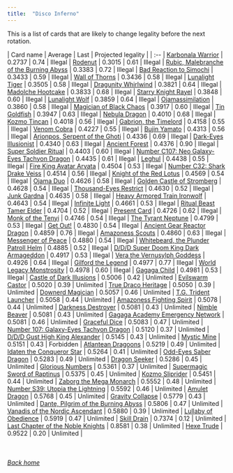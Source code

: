 ```yaml
---
title:  "Disco Inferno"
---
```


This is a list of cards that are likely to change legality before the next rotation.

| Card name | Average | Last | Projected legality |
| :-- |
[Karbonala Warrior](https://db.ygoprodeck.com/card/?search=Karbonala%20Warrior) | 0.2737 | 0.74 | Illegal |
[Rodenut](https://db.ygoprodeck.com/card/?search=Rodenut) | 0.3015 | 0.61 | Illegal |
[Rubic, Malebranche of the Burning Abyss](https://db.ygoprodeck.com/card/?search=Rubic,%20Malebranche%20of%20the%20Burning%20Abyss) | 0.3383 | 0.72 | Illegal |
[Bad Reaction to Simochi](https://db.ygoprodeck.com/card/?search=Bad%20Reaction%20to%20Simochi) | 0.3433 | 0.59 | Illegal |
[Wall of Thorns](https://db.ygoprodeck.com/card/?search=Wall%20of%20Thorns) | 0.3436 | 0.58 | Illegal |
[Lunalight Tiger](https://db.ygoprodeck.com/card/?search=Lunalight%20Tiger) | 0.3505 | 0.58 | Illegal |
[Dragunity Whirlwind](https://db.ygoprodeck.com/card/?search=Dragunity%20Whirlwind) | 0.3821 | 0.64 | Illegal |
[Madolche Hootcake](https://db.ygoprodeck.com/card/?search=Madolche%20Hootcake) | 0.3833 | 0.68 | Illegal |
[Starry Knight Rayel](https://db.ygoprodeck.com/card/?search=Starry%20Knight%20Rayel) | 0.3848 | 0.60 | Illegal |
[Lunalight Wolf](https://db.ygoprodeck.com/card/?search=Lunalight%20Wolf) | 0.3859 | 0.64 | Illegal |
[Ojamassimilation](https://db.ygoprodeck.com/card/?search=Ojamassimilation) | 0.3860 | 0.58 | Illegal |
[Magician of Black Chaos](https://db.ygoprodeck.com/card/?search=Magician%20of%20Black%20Chaos) | 0.3917 | 0.60 | Illegal |
[Tin Goldfish](https://db.ygoprodeck.com/card/?search=Tin%20Goldfish) | 0.3947 | 0.63 | Illegal |
[Nebula Dragon](https://db.ygoprodeck.com/card/?search=Nebula%20Dragon) | 0.4010 | 0.68 | Illegal |
[Kozmo Tincan](https://db.ygoprodeck.com/card/?search=Kozmo%20Tincan) | 0.4018 | 0.56 | Illegal |
[Gabrion, the Timelord](https://db.ygoprodeck.com/card/?search=Gabrion,%20the%20Timelord) | 0.4158 | 0.55 | Illegal |
[Venom Cobra](https://db.ygoprodeck.com/card/?search=Venom%20Cobra) | 0.4227 | 0.55 | Illegal |
[Bujin Yamato](https://db.ygoprodeck.com/card/?search=Bujin%20Yamato) | 0.4313 | 0.56 | Illegal |
[Arionpos, Serpent of the Ghoti](https://db.ygoprodeck.com/card/?search=Arionpos,%20Serpent%20of%20the%20Ghoti) | 0.4336 | 0.69 | Illegal |
[Dark-Eyes Illusionist](https://db.ygoprodeck.com/card/?search=Dark-Eyes%20Illusionist) | 0.4340 | 0.63 | Illegal |
[Ancient Forest](https://db.ygoprodeck.com/card/?search=Ancient%20Forest) | 0.4376 | 0.90 | Illegal |
[Super Soldier Ritual](https://db.ygoprodeck.com/card/?search=Super%20Soldier%20Ritual) | 0.4403 | 0.60 | Illegal |
[Number C107: Neo Galaxy-Eyes Tachyon Dragon](https://db.ygoprodeck.com/card/?search=Number%20C107:%20Neo%20Galaxy-Eyes%20Tachyon%20Dragon) | 0.4435 | 0.61 | Illegal |
[Leghul](https://db.ygoprodeck.com/card/?search=Leghul) | 0.4438 | 0.55 | Illegal |
[Fire King Avatar Arvata](https://db.ygoprodeck.com/card/?search=Fire%20King%20Avatar%20Arvata) | 0.4504 | 0.53 | Illegal |
[Number C32: Shark Drake Veiss](https://db.ygoprodeck.com/card/?search=Number%20C32:%20Shark%20Drake%20Veiss) | 0.4514 | 0.56 | Illegal |
[Knight of the Red Lotus](https://db.ygoprodeck.com/card/?search=Knight%20of%20the%20Red%20Lotus) | 0.4569 | 0.54 | Illegal |
[Ojama Duo](https://db.ygoprodeck.com/card/?search=Ojama%20Duo) | 0.4626 | 0.58 | Illegal |
[Golden Castle of Stromberg](https://db.ygoprodeck.com/card/?search=Golden%20Castle%20of%20Stromberg) | 0.4628 | 0.54 | Illegal |
[Thousand-Eyes Restrict](https://db.ygoprodeck.com/card/?search=Thousand-Eyes%20Restrict) | 0.4630 | 0.52 | Illegal |
[Junk Gardna](https://db.ygoprodeck.com/card/?search=Junk%20Gardna) | 0.4635 | 0.58 | Illegal |
[Heavy Armored Train Ironwolf](https://db.ygoprodeck.com/card/?search=Heavy%20Armored%20Train%20Ironwolf) | 0.4643 | 0.54 | Illegal |
[Infinite Light](https://db.ygoprodeck.com/card/?search=Infinite%20Light) | 0.4661 | 0.53 | Illegal |
[Ritual Beast Tamer Elder](https://db.ygoprodeck.com/card/?search=Ritual%20Beast%20Tamer%20Elder) | 0.4704 | 0.52 | Illegal |
[Present Card](https://db.ygoprodeck.com/card/?search=Present%20Card) | 0.4726 | 0.62 | Illegal |
[Monk of the Tenyi](https://db.ygoprodeck.com/card/?search=Monk%20of%20the%20Tenyi) | 0.4746 | 0.54 | Illegal |
[The Tyrant Neptune](https://db.ygoprodeck.com/card/?search=The%20Tyrant%20Neptune) | 0.4799 | 0.53 | Illegal |
[Get Out!](https://db.ygoprodeck.com/card/?search=Get%20Out!) | 0.4830 | 0.54 | Illegal |
[Ancient Gear Reactor Dragon](https://db.ygoprodeck.com/card/?search=Ancient%20Gear%20Reactor%20Dragon) | 0.4859 | 0.76 | Illegal |
[Amazoness Scouts](https://db.ygoprodeck.com/card/?search=Amazoness%20Scouts) | 0.4860 | 0.63 | Illegal |
[Messenger of Peace](https://db.ygoprodeck.com/card/?search=Messenger%20of%20Peace) | 0.4880 | 0.54 | Illegal |
[Whitebeard, the Plunder Patroll Helm](https://db.ygoprodeck.com/card/?search=Whitebeard,%20the%20Plunder%20Patroll%20Helm) | 0.4885 | 0.52 | Illegal |
[D/D/D Super Doom King Dark Armageddon](https://db.ygoprodeck.com/card/?search=D/D/D%20Super%20Doom%20King%20Dark%20Armageddon) | 0.4917 | 0.53 | Illegal |
[Vera the Vernusylph Goddess](https://db.ygoprodeck.com/card/?search=Vera%20the%20Vernusylph%20Goddess) | 0.4926 | 0.64 | Illegal |
[Gilford the Legend](https://db.ygoprodeck.com/card/?search=Gilford%20the%20Legend) | 0.4977 | 0.77 | Illegal |
[World Legacy Monstrosity](https://db.ygoprodeck.com/card/?search=World%20Legacy%20Monstrosity) | 0.4978 | 0.60 | Illegal |
[Gagaga Child](https://db.ygoprodeck.com/card/?search=Gagaga%20Child) | 0.4981 | 0.53 | Illegal |
[Castle of Dark Illusions](https://db.ygoprodeck.com/card/?search=Castle%20of%20Dark%20Illusions) | 0.5006 | 0.42 | Unlimited |
[Evilswarm Castor](https://db.ygoprodeck.com/card/?search=Evilswarm%20Castor) | 0.5020 | 0.39 | Unlimited |
[True Draco Heritage](https://db.ygoprodeck.com/card/?search=True%20Draco%20Heritage) | 0.5050 | 0.39 | Unlimited |
[Downerd Magician](https://db.ygoprodeck.com/card/?search=Downerd%20Magician) | 0.5057 | 0.46 | Unlimited |
[T.G. Trident Launcher](https://db.ygoprodeck.com/card/?search=T.G.%20Trident%20Launcher) | 0.5058 | 0.44 | Unlimited |
[Amazoness Fighting Spirit](https://db.ygoprodeck.com/card/?search=Amazoness%20Fighting%20Spirit) | 0.5078 | 0.44 | Unlimited |
[Darkness Destroyer](https://db.ygoprodeck.com/card/?search=Darkness%20Destroyer) | 0.5081 | 0.43 | Unlimited |
[Nimble Beaver](https://db.ygoprodeck.com/card/?search=Nimble%20Beaver) | 0.5081 | 0.43 | Unlimited |
[Gagaga Academy Emergency Network](https://db.ygoprodeck.com/card/?search=Gagaga%20Academy%20Emergency%20Network) | 0.5081 | 0.46 | Unlimited |
[Graceful Dice](https://db.ygoprodeck.com/card/?search=Graceful%20Dice) | 0.5083 | 0.47 | Unlimited |
[Number 107: Galaxy-Eyes Tachyon Dragon](https://db.ygoprodeck.com/card/?search=Number%20107:%20Galaxy-Eyes%20Tachyon%20Dragon) | 0.5120 | 0.37 | Unlimited |
[D/D/D Gust High King Alexander](https://db.ygoprodeck.com/card/?search=D/D/D%20Gust%20High%20King%20Alexander) | 0.5145 | 0.43 | Unlimited |
[Mystic Mine](https://db.ygoprodeck.com/card/?search=Mystic%20Mine) | 0.5151 | 0.43 | Forbidden |
[Atlantean Dragoons](https://db.ygoprodeck.com/card/?search=Atlantean%20Dragoons) | 0.5219 | 0.49 | Unlimited |
[Idaten the Conqueror Star](https://db.ygoprodeck.com/card/?search=Idaten%20the%20Conqueror%20Star) | 0.5264 | 0.41 | Unlimited |
[Odd-Eyes Saber Dragon](https://db.ygoprodeck.com/card/?search=Odd-Eyes%20Saber%20Dragon) | 0.5283 | 0.49 | Unlimited |
[Dragon Seeker](https://db.ygoprodeck.com/card/?search=Dragon%20Seeker) | 0.5286 | 0.45 | Unlimited |
[Glorious Numbers](https://db.ygoprodeck.com/card/?search=Glorious%20Numbers) | 0.5361 | 0.37 | Unlimited |
[Supermagic Sword of Raptinus](https://db.ygoprodeck.com/card/?search=Supermagic%20Sword%20of%20Raptinus) | 0.5375 | 0.45 | Unlimited |
[Kozmo Sliprider](https://db.ygoprodeck.com/card/?search=Kozmo%20Sliprider) | 0.5451 | 0.44 | Unlimited |
[Zaborg the Mega Monarch](https://db.ygoprodeck.com/card/?search=Zaborg%20the%20Mega%20Monarch) | 0.5552 | 0.48 | Unlimited |
[Number S39: Utopia the Lightning](https://db.ygoprodeck.com/card/?search=Number%20S39:%20Utopia%20the%20Lightning) | 0.5592 | 0.46 | Unlimited |
[Amulet Dragon](https://db.ygoprodeck.com/card/?search=Amulet%20Dragon) | 0.5768 | 0.45 | Unlimited |
[Gravity Collapse](https://db.ygoprodeck.com/card/?search=Gravity%20Collapse) | 0.5779 | 0.43 | Unlimited |
[Dante, Pilgrim of the Burning Abyss](https://db.ygoprodeck.com/card/?search=Dante,%20Pilgrim%20of%20the%20Burning%20Abyss) | 0.5806 | 0.47 | Unlimited |
[Vanadis of the Nordic Ascendant](https://db.ygoprodeck.com/card/?search=Vanadis%20of%20the%20Nordic%20Ascendant) | 0.5880 | 0.39 | Unlimited |
[Lullaby of Obedience](https://db.ygoprodeck.com/card/?search=Lullaby%20of%20Obedience) | 0.5919 | 0.47 | Unlimited |
[Skill Drain](https://db.ygoprodeck.com/card/?search=Skill%20Drain) | 0.7374 | 0.12 | Unlimited |
[Last Chapter of the Noble Knights](https://db.ygoprodeck.com/card/?search=Last%20Chapter%20of%20the%20Noble%20Knights) | 0.8581 | 0.38 | Unlimited |
[Hexe Trude](https://db.ygoprodeck.com/card/?search=Hexe%20Trude) | 0.9522 | 0.20 | Unlimited |

<br>

###### [Back home](index)